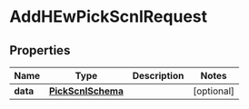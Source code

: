 

# AddHEwPickScnlRequest


## Properties

| Name | Type | Description | Notes |
|------------ | ------------- | ------------- | -------------|
|**data** | [**PickScnlSchema**](PickScnlSchema.md) |  |  [optional] |




